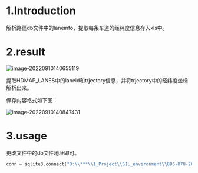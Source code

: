 # 1.Introduction

解析路径db文件中的laneinfo，提取每条车道的经纬度信息存入xls中。

# 2.result

![image-20220910140655119](iamge/image-20220910140655119.png)

提取HDMAP_LANES中的laneid和trjectory信息，并将trjectory中的经纬度坐标解析出来。

保存内容格式如下图：

![image-20220910140847431](iamge/image-20220910140847431.png)

# 3.usage 

更改文件中的db文件地址即可。

```python
conn = sqlite3.connect("D:\\***\\1_Project\\SIL_environment\\885-870-20220902.db")
```